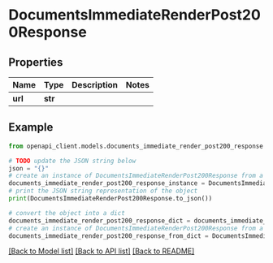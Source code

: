 # DocumentsImmediateRenderPost200Response


## Properties

Name | Type | Description | Notes
------------ | ------------- | ------------- | -------------
**url** | **str** |  | 

## Example

```python
from openapi_client.models.documents_immediate_render_post200_response import DocumentsImmediateRenderPost200Response

# TODO update the JSON string below
json = "{}"
# create an instance of DocumentsImmediateRenderPost200Response from a JSON string
documents_immediate_render_post200_response_instance = DocumentsImmediateRenderPost200Response.from_json(json)
# print the JSON string representation of the object
print(DocumentsImmediateRenderPost200Response.to_json())

# convert the object into a dict
documents_immediate_render_post200_response_dict = documents_immediate_render_post200_response_instance.to_dict()
# create an instance of DocumentsImmediateRenderPost200Response from a dict
documents_immediate_render_post200_response_from_dict = DocumentsImmediateRenderPost200Response.from_dict(documents_immediate_render_post200_response_dict)
```
[[Back to Model list]](../README.md#documentation-for-models) [[Back to API list]](../README.md#documentation-for-api-endpoints) [[Back to README]](../README.md)



